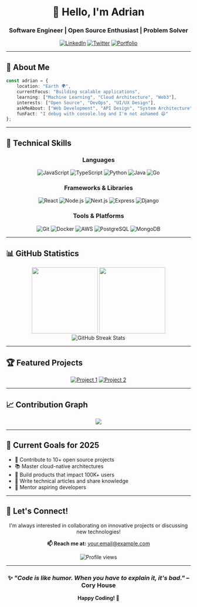 <div align="center">

# 👋 Hello, I'm Adrian

### Software Engineer | Open Source Enthusiast | Problem Solver

[![LinkedIn](https://img.shields.io/badge/-LinkedIn-0077B5?style=for-the-badge&logo=linkedin&logoColor=white)](https://linkedin.com/in/yourprofile)
[![Twitter](https://img.shields.io/badge/-Twitter-1DA1F2?style=for-the-badge&logo=twitter&logoColor=white)](https://twitter.com/yourhandle)
[![Portfolio](https://img.shields.io/badge/-Portfolio-000000?style=for-the-badge&logo=safari&logoColor=white)](https://yourportfolio.com)

</div>

---

## 🚀 About Me

```typescript
const adrian = {
    location: "Earth 🌍",
    currentFocus: "Building scalable applications",
    learning: ["Machine Learning", "Cloud Architecture", "Web3"],
    interests: ["Open Source", "DevOps", "UI/UX Design"],
    askMeAbout: ["Web Development", "API Design", "System Architecture"],
    funFact: "I debug with console.log and I'm not ashamed 😄"
};
```

---

## 💼 Technical Skills

<div align="center">

### Languages
![JavaScript](https://img.shields.io/badge/-JavaScript-F7DF1E?style=flat-square&logo=javascript&logoColor=black)
![TypeScript](https://img.shields.io/badge/-TypeScript-3178C6?style=flat-square&logo=typescript&logoColor=white)
![Python](https://img.shields.io/badge/-Python-3776AB?style=flat-square&logo=python&logoColor=white)
![Java](https://img.shields.io/badge/-Java-007396?style=flat-square&logo=java&logoColor=white)
![Go](https://img.shields.io/badge/-Go-00ADD8?style=flat-square&logo=go&logoColor=white)

### Frameworks & Libraries
![React](https://img.shields.io/badge/-React-61DAFB?style=flat-square&logo=react&logoColor=black)
![Node.js](https://img.shields.io/badge/-Node.js-339933?style=flat-square&logo=node.js&logoColor=white)
![Next.js](https://img.shields.io/badge/-Next.js-000000?style=flat-square&logo=next.js&logoColor=white)
![Express](https://img.shields.io/badge/-Express-000000?style=flat-square&logo=express&logoColor=white)
![Django](https://img.shields.io/badge/-Django-092E20?style=flat-square&logo=django&logoColor=white)

### Tools & Platforms
![Git](https://img.shields.io/badge/-Git-F05032?style=flat-square&logo=git&logoColor=white)
![Docker](https://img.shields.io/badge/-Docker-2496ED?style=flat-square&logo=docker&logoColor=white)
![AWS](https://img.shields.io/badge/-AWS-232F3E?style=flat-square&logo=amazon-aws&logoColor=white)
![PostgreSQL](https://img.shields.io/badge/-PostgreSQL-4169E1?style=flat-square&logo=postgresql&logoColor=white)
![MongoDB](https://img.shields.io/badge/-MongoDB-47A248?style=flat-square&logo=mongodb&logoColor=white)

</div>

---

## 📊 GitHub Statistics

<div align="center">
  <img height="180em" src="https://github-readme-stats.vercel.app/api?username=adrianYT028&show_icons=true&theme=radical&include_all_commits=true&count_private=true"/>
  <img height="180em" src="https://github-readme-stats.vercel.app/api/top-langs/?username=adrianYT028&layout=compact&langs_count=8&theme=radical"/>
</div>

<div align="center">
  <img src="https://github-readme-streak-stats.herokuapp.com/?user=adrianYT028&theme=radical" alt="GitHub Streak Stats" />
</div>

---

## 🏆 Featured Projects

<div align="center">

[![Project 1](https://github-readme-stats.vercel.app/api/pin/?username=adrianYT028&repo=your-repo-name&theme=radical)](https://github.com/adrianYT028/your-repo-name)
[![Project 2](https://github-readme-stats.vercel.app/api/pin/?username=adrianYT028&repo=your-repo-name-2&theme=radical)](https://github.com/adrianYT028/your-repo-name-2)

</div>

---

## 📈 Contribution Graph

<div align="center">
  <img src="https://github-readme-activity-graph.vercel.app/graph?username=adrianYT028&theme=react-dark&hide_border=true&area=true" />
</div>

---

## 🎯 Current Goals for 2025

- 🔨 Contribute to 10+ open source projects
- 📚 Master cloud-native architectures
- 🌟 Build products that impact 100K+ users
- 📝 Write technical articles and share knowledge
- 🤝 Mentor aspiring developers

---

## 💬 Let's Connect!

<div align="center">

I'm always interested in collaborating on innovative projects or discussing new technologies!

**📫 Reach me at:** [your.email@example.com](mailto:your.email@example.com)

<img src="https://komarev.com/ghpvc/?username=adrianYT028&color=blueviolet&style=flat-square&label=Profile+Views" alt="Profile views" />

</div>

---

<div align="center">
  
### ✨ *"Code is like humor. When you have to explain it, it's bad."* – Cory House

**Happy Coding! 🚀**

</div>
